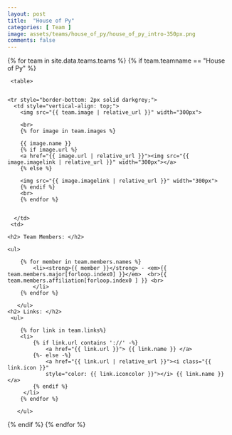 ```yaml
---
layout: post
title:  "House of Py"
categories: [ Team ]
image: assets/teams/house_of_py/house_of_py_intro-350px.png
comments: false
---
```



<div>
{% for team in site.data.teams.teams %}
    {% if team.teamname == "House of Py" %}
    
     <table>
    
  
    <tr style="border-bottom: 2px solid darkgrey;">
      <td style="vertical-align: top;">
        <img src="{{ team.image | relative_url }}" width="300px">

        <br>
        {% for image in team.images %}
        
        {{ image.name }}
        {% if image.url %}
        <a href="{{ image.url | relative_url }}"><img src="{{ image.imagelink | relative_url }}" width="300px"></a>
        {% else %}

        <img src="{{ image.imagelink | relative_url }}" width="300px">
        {% endif %}
        <br>
        {% endfor %}


      </td>
     <td> 
    
    <h2> Team Members: </h2>
   
    <ul>
    
        {% for member in team.members.names %}
            <li><strong>{{ member }}</strong> - <em>{{ team.members.major[forloop.index0] }}</em>  <br>{{ team.members.affiliation[forloop.index0 ] }} <br>
            </li>
        {% endfor %}
             
       </ul>  
    <h2> Links: </h2>
     <ul>
    
        {% for link in team.links%}
        <li>
            {% if link.url contains '://' -%}
                <a href="{{ link.url }}"> {{ link.name }} </a> 
            {%- else -%}
                <a href="{{ link.url | relative_url }}"><i class="{{ link.icon }}" 
                style="color: {{ link.iconcolor }}"></i> {{ link.name }} </a> 
            {% endif %}
         </li>   
        {% endfor %}
             
       </ul>  
  </td>
</tr>
<tr> </tr> 
{% endif %}
{% endfor %}

</table>
</div>

